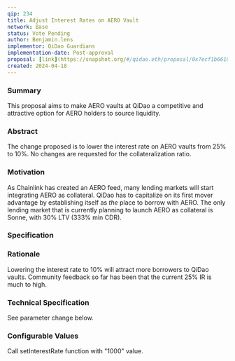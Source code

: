 ```yaml
---
qip: 234
title: Adjust Interest Rates on AERO Vault
network: Base
status: Vote Pending
author: Benjamin.lens
implementor: QiDao Guardians
implementation-date: Post-approval
proposal: [link](https://snapshot.org/#/qidao.eth/proposal/0x7ecf1b6610891ccf76d7e4e3eef303897099915d3e1f6dec3a1899fcccb4ef08)
created: 2024-04-18
---
```


### Summary

This proposal aims to make AERO vaults at QiDao a competitive and attractive option for AERO holders to source liquidity.

### Abstract

The change proposed is to lower the interest rate on AERO vaults from 25% to 10%. No changes are requested for the collateralization ratio.

### Motivation

As Chainlink has created an AERO feed, many lending markets will start integrating AERO as collateral. QiDao has to capitalize on its first mover advantage by establishing itself as *the* place to borrow with AERO. The only lending market that is currently planning to launch AERO as collateral is Sonne, with 30% LTV (333% min CDR). 

### Specification

### Rationale

Lowering the interest rate to 10% will attract more borrowers to QiDao vaults. Community feedback so far has been that the current 25% IR is much to high.

### Technical Specification

See parameter change below.

### Configurable Values

Call setInterestRate function with "1000" value.
